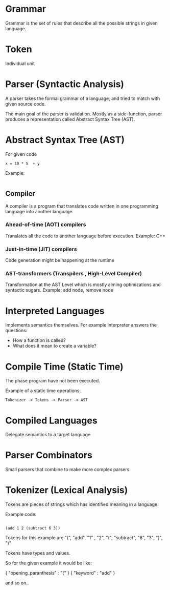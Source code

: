 # Grammar
Grammar is the set of rules that describe all the possible strings in given language.

# Token
Individual unit

# Parser (Syntactic Analysis)
A parser takes the formal grammar of a language, and tried to match with given source code.

The main goal of the parser is validation. Mostly as a side-function, parser produces a representation called Abstract Syntax Tree (AST).

# Abstract Syntax Tree (AST)

For given code

```
x = 10 * 5  + y
```

Example:
```

```

## Compiler
A compiler is a program that translates code written in one programming language into another language.

### Ahead-of-time (AOT) compilers
Translates all the code to another language before execution. Example: C++

### Just-in-time (JIT) compilers
Code generation might be happening at the runtime 

### AST-transformers (Transpilers , High-Level Compiler)
Transformation at the AST Level which is mostly aiming optimizations and syntactic sugars. Example: add node, remove node

# Interpreted Languages
Implements semantics themselves. For example interpreter answers the questions:

- How a function is called?
- What does it mean to create a variable?

# Compile Time (Static Time)
The phase program have not been executed.

Example of a static time operations:
```
Tokenizer -> Tokens -> Parser -> AST
```

# Compiled Languages
Delegate semantics to a target language

# Parser Combinators
Small parsers that combine to make more complex parsers


# Tokenizer (Lexical Analysis)
Tokens are pieces of strings which has identified meaning in a language.

Example code:
```

(add 1 2 (subtract 6 3))

```
Tokens for this example are "(", "add", "1" , "2", "(", "subtract", "6", "3", ")", ")"

Tokens have types and values.

So for the given example it would be like:

{ "opening_paranthesis" : "(" }
{ "keyword" : "add" }

and so on..
